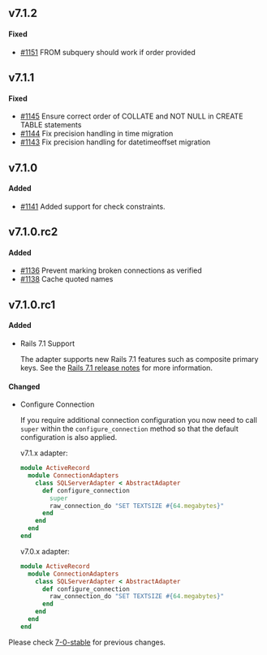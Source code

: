 ## v7.1.2

#### Fixed

- [#1151](https://github.com/rails-sqlserver/activerecord-sqlserver-adapter/pull/1151) FROM subquery should work if order provided

## v7.1.1

#### Fixed

- [#1145](https://github.com/rails-sqlserver/activerecord-sqlserver-adapter/pull/1145) Ensure correct order of COLLATE and NOT NULL in CREATE TABLE statements
- [#1144](https://github.com/rails-sqlserver/activerecord-sqlserver-adapter/pull/1144) Fix precision handling in time migration
- [#1143](https://github.com/rails-sqlserver/activerecord-sqlserver-adapter/pull/1143) Fix precision handling for datetimeoffset migration

## v7.1.0

#### Added

- [#1141](https://github.com/rails-sqlserver/activerecord-sqlserver-adapter/pull/1141) Added support for check constraints.

## v7.1.0.rc2

#### Added

- [#1136](https://github.com/rails-sqlserver/activerecord-sqlserver-adapter/pull/1136) Prevent marking broken connections as verified
- [#1138](https://github.com/rails-sqlserver/activerecord-sqlserver-adapter/pull/1138) Cache quoted names

## v7.1.0.rc1

#### Added

* Rails 7.1 Support

  The adapter supports new Rails 7.1 features such as composite primary keys. See the
  [Rails 7.1 release notes](https://guides.rubyonrails.org/7_1_release_notes.html) for more information.

#### Changed

* Configure Connection

  If you require additional connection configuration you now need to call `super` within the `configure_connection`
  method so that the default configuration is also applied.

  v7.1.x adapter:
  ```ruby
  module ActiveRecord
    module ConnectionAdapters
      class SQLServerAdapter < AbstractAdapter
        def configure_connection
          super
          raw_connection_do "SET TEXTSIZE #{64.megabytes}"
        end
      end
    end
  end
  ```

  v7.0.x adapter:
  ```ruby
  module ActiveRecord
    module ConnectionAdapters
      class SQLServerAdapter < AbstractAdapter
        def configure_connection
          raw_connection_do "SET TEXTSIZE #{64.megabytes}"
        end
      end
    end
  end
  ```

Please check [7-0-stable](https://github.com/rails-sqlserver/activerecord-sqlserver-adapter/blob/7-0-stable/CHANGELOG.md) for previous changes.
